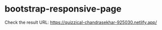 # bootstrap-responsive-page
Check the result URL: https://quizzical-chandrasekhar-925030.netlify.app/
